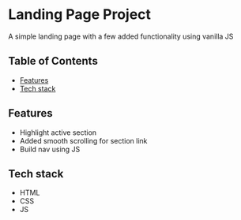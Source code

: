 # Landing Page Project

A simple landing page with a few added functionality using vanilla JS

## Table of Contents

* [Features](#features)
* [Tech stack](#features)

## Features

- Highlight active section
- Added smooth scrolling for section link
- Build nav using JS

## Tech stack

- HTML
- CSS
- JS

